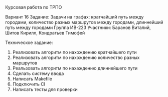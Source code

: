 Курсовая работа по ТРПО

Вариант 16
Задание: Задачи на графах: кратчайший путь между городами, количество разных маршрутов между городами, длиннейший путь между городами
Группа ИВ-223
Участники: Баранов Виталий, Шитов Кирилл, Кондратьев Тимофей

Техническое задание:
1. Реализовать алгоритм по нахождению кратчайшего пути
2. Реализовать алгоритм по нахождению количество разных маршрутов
3. Реальзовать алгоритм по нахаждению длиннейшего пути
4. Сделать систему ввода
5. Написать Makefile
6. Подключить CI
7. Написать тесты для проверки
